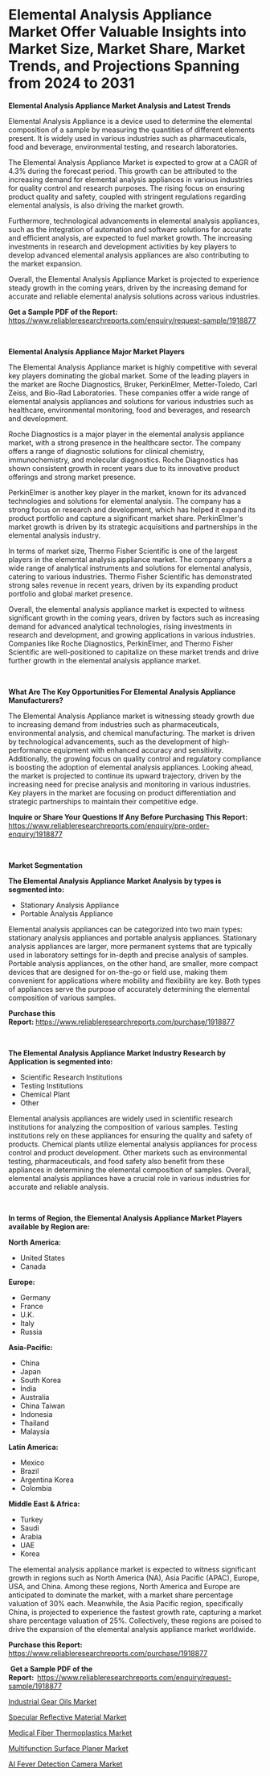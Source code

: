 <p><h1>Elemental Analysis Appliance Market Offer Valuable Insights into Market Size, Market Share, Market Trends, and Projections Spanning from 2024 to 2031</h1></p><p><strong>Elemental Analysis Appliance Market Analysis and Latest Trends</strong></p>
<p><p>Elemental Analysis Appliance is a device used to determine the elemental composition of a sample by measuring the quantities of different elements present. It is widely used in various industries such as pharmaceuticals, food and beverage, environmental testing, and research laboratories.</p><p>The Elemental Analysis Appliance Market is expected to grow at a CAGR of 4.3% during the forecast period. This growth can be attributed to the increasing demand for elemental analysis appliances in various industries for quality control and research purposes. The rising focus on ensuring product quality and safety, coupled with stringent regulations regarding elemental analysis, is also driving the market growth.</p><p>Furthermore, technological advancements in elemental analysis appliances, such as the integration of automation and software solutions for accurate and efficient analysis, are expected to fuel market growth. The increasing investments in research and development activities by key players to develop advanced elemental analysis appliances are also contributing to the market expansion.</p><p>Overall, the Elemental Analysis Appliance Market is projected to experience steady growth in the coming years, driven by the increasing demand for accurate and reliable elemental analysis solutions across various industries.</p></p>
<p><strong>Get a Sample PDF of the Report:&nbsp;</strong> <a href="https://www.reliableresearchreports.com/enquiry/request-sample/1918877">https://www.reliableresearchreports.com/enquiry/request-sample/1918877</a></p>
<p>&nbsp;</p>
<p><strong>Elemental Analysis Appliance Major Market Players</strong></p>
<p><p>The Elemental Analysis Appliance market is highly competitive with several key players dominating the global market. Some of the leading players in the market are Roche Diagnostics, Bruker, PerkinElmer, Metter-Toledo, Carl Zeiss, and Bio-Rad Laboratories. These companies offer a wide range of elemental analysis appliances and solutions for various industries such as healthcare, environmental monitoring, food and beverages, and research and development.</p><p>Roche Diagnostics is a major player in the elemental analysis appliance market, with a strong presence in the healthcare sector. The company offers a range of diagnostic solutions for clinical chemistry, immunochemistry, and molecular diagnostics. Roche Diagnostics has shown consistent growth in recent years due to its innovative product offerings and strong market presence.</p><p>PerkinElmer is another key player in the market, known for its advanced technologies and solutions for elemental analysis. The company has a strong focus on research and development, which has helped it expand its product portfolio and capture a significant market share. PerkinElmer's market growth is driven by its strategic acquisitions and partnerships in the elemental analysis industry.</p><p>In terms of market size, Thermo Fisher Scientific is one of the largest players in the elemental analysis appliance market. The company offers a wide range of analytical instruments and solutions for elemental analysis, catering to various industries. Thermo Fisher Scientific has demonstrated strong sales revenue in recent years, driven by its expanding product portfolio and global market presence.</p><p>Overall, the elemental analysis appliance market is expected to witness significant growth in the coming years, driven by factors such as increasing demand for advanced analytical technologies, rising investments in research and development, and growing applications in various industries. Companies like Roche Diagnostics, PerkinElmer, and Thermo Fisher Scientific are well-positioned to capitalize on these market trends and drive further growth in the elemental analysis appliance market.</p></p>
<p>&nbsp;</p>
<p><strong>What Are The Key Opportunities For Elemental Analysis Appliance Manufacturers?</strong></p>
<p><p>The Elemental Analysis Appliance market is witnessing steady growth due to increasing demand from industries such as pharmaceuticals, environmental analysis, and chemical manufacturing. The market is driven by technological advancements, such as the development of high-performance equipment with enhanced accuracy and sensitivity. Additionally, the growing focus on quality control and regulatory compliance is boosting the adoption of elemental analysis appliances. Looking ahead, the market is projected to continue its upward trajectory, driven by the increasing need for precise analysis and monitoring in various industries. Key players in the market are focusing on product differentiation and strategic partnerships to maintain their competitive edge.</p></p>
<p><strong>Inquire or Share Your Questions If Any Before Purchasing This Report:</strong> <a href="https://www.reliableresearchreports.com/enquiry/pre-order-enquiry/1918877">https://www.reliableresearchreports.com/enquiry/pre-order-enquiry/1918877</a></p>
<p>&nbsp;</p>
<p><strong>Market Segmentation</strong></p>
<p><strong>The Elemental Analysis Appliance Market Analysis by types is segmented into:</strong></p>
<p><ul><li>Stationary Analysis Appliance</li><li>Portable Analysis Appliance</li></ul></p>
<p><p>Elemental analysis appliances can be categorized into two main types: stationary analysis appliances and portable analysis appliances. Stationary analysis appliances are larger, more permanent systems that are typically used in laboratory settings for in-depth and precise analysis of samples. Portable analysis appliances, on the other hand, are smaller, more compact devices that are designed for on-the-go or field use, making them convenient for applications where mobility and flexibility are key. Both types of appliances serve the purpose of accurately determining the elemental composition of various samples.</p></p>
<p><strong>Purchase this Report:&nbsp;</strong><a href="https://www.reliableresearchreports.com/purchase/1918877">https://www.reliableresearchreports.com/purchase/1918877</a></p>
<p>&nbsp;</p>
<p><strong>The Elemental Analysis Appliance Market Industry Research by Application is segmented into:</strong></p>
<p><ul><li>Scientific Research Institutions</li><li>Testing Institutions</li><li>Chemical Plant</li><li>Other</li></ul></p>
<p><p>Elemental analysis appliances are widely used in scientific research institutions for analyzing the composition of various samples. Testing institutions rely on these appliances for ensuring the quality and safety of products. Chemical plants utilize elemental analysis appliances for process control and product development. Other markets such as environmental testing, pharmaceuticals, and food safety also benefit from these appliances in determining the elemental composition of samples. Overall, elemental analysis appliances have a crucial role in various industries for accurate and reliable analysis.</p></p>
<p>&nbsp;</p>
<p><strong>In terms of Region, the Elemental Analysis Appliance Market Players available by Region are:</strong></p>
<p>
    <p> <strong> North America: </strong>
        <ul>
            <li>United States</li>
            <li>Canada</li>
        </ul>
        </p> 
    <p> <strong> Europe: </strong>
        <ul>
            <li>Germany</li>
            <li>France</li>
            <li>U.K.</li>
            <li>Italy</li>
            <li>Russia</li>
        </ul>
        </p> 
    <p> <strong> Asia-Pacific: </strong>
        <ul>
            <li>China</li>
            <li>Japan</li>
            <li>South Korea</li>
            <li>India</li>
            <li>Australia</li>
            <li>China Taiwan</li>
            <li>Indonesia</li>
            <li>Thailand</li>
            <li>Malaysia</li>
        </ul>
        </p> 
    <p> <strong> Latin America: </strong>
        <ul>
            <li>Mexico</li>
            <li>Brazil</li>
            <li>Argentina Korea</li>
            <li>Colombia</li>
        </ul>
        </p> 
    <p> <strong> Middle East & Africa: </strong>
        <ul>
            <li>Turkey</li>
            <li>Saudi</li>
            <li>Arabia</li>
            <li>UAE</li>
            <li>Korea</li>
        </ul>
    </p>
    </p>
<p><p>The elemental analysis appliance market is expected to witness significant growth in regions such as North America (NA), Asia Pacific (APAC), Europe, USA, and China. Among these regions, North America and Europe are anticipated to dominate the market, with a market share percentage valuation of 30% each. Meanwhile, the Asia Pacific region, specifically China, is projected to experience the fastest growth rate, capturing a market share percentage valuation of 25%. Collectively, these regions are poised to drive the expansion of the elemental analysis appliance market worldwide.</p></p>
<p><strong>Purchase this Report: </strong><a href="https://www.reliableresearchreports.com/purchase/1918877">https://www.reliableresearchreports.com/purchase/1918877</a></p>
<p>&nbsp;<strong>Get a Sample PDF of the Report:&nbsp;&nbsp;</strong><a href="https://www.reliableresearchreports.com/enquiry/request-sample/1918877">https://www.reliableresearchreports.com/enquiry/request-sample/1918877</a></p>
<p><strong></strong></p>
<p><p><a href="https://view.publitas.com/reportprime-1/industrial-gear-oils-market-size-market-share-and-global-market-analysis-report-2024-2031/">Industrial Gear Oils Market</a></p><p><a href="https://github.com/jsmusil/Market-Research-Report-List-2/blob/main/specular-reflective-material-market.md">Specular Reflective Material Market</a></p><p><a href="https://military-diascia-e68.notion.site/Decoding-the-Medical-Fiber-Thermoplastics-Market-A-Deep-Dive-into-the-Latest-Market-Trends-Market--572d02d9d19b4917adeb11981ecfd349">Medical Fiber Thermoplastics Market</a></p><p><a href="https://github.com/bmorecock/Market-Research-Report-List-2/blob/main/multifunction-surface-planer-market.md">Multifunction Surface Planer Market</a></p><p><a href="https://sudsy-motorcycle-bbc.notion.site/AI-Fever-Detection-Camera-Market-Research-Report-Provides-Critical-Insights-that-can-help-Shape-Busi-b1827b23264e4dc589c9c7d229102540">AI Fever Detection Camera Market</a></p></p>